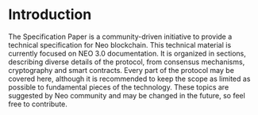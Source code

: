# Introduction

The Specification Paper is a community-driven initiative to provide a technical specification for Neo blockchain.
This technical material is currently focused on NEO 3.0 documentation.
It is organized in sections, describing diverse details of the protocol, from consensus mechanisms, cryptography and smart contracts.
Every part of the protocol may be covered here, although it is recommended to keep the scope as limited as possible to  fundamental pieces of the technology.
These topics are suggested by Neo community and may be changed in the future, so feel free to contribute.
